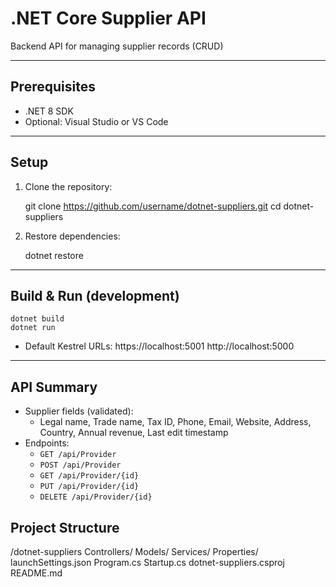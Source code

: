 
# .NET Core Supplier API

Backend API for managing supplier records (CRUD) 

---

## Prerequisites

- .NET 8 SDK
- Optional: Visual Studio or VS Code

---

## Setup

1. Clone the repository:

    git clone https://github.com/username/dotnet-suppliers.git
    cd dotnet-suppliers

2. Restore dependencies:

    dotnet restore

---

## Build & Run (development)

    dotnet build
    dotnet run

- Default Kestrel URLs:
    https://localhost:5001
    http://localhost:5000

---

## API Summary

- Supplier fields (validated):
  - Legal name, Trade name, Tax ID, Phone, Email, Website, Address, Country, Annual revenue, Last edit timestamp
- Endpoints:
  - `GET /api/Provider`
  - `POST /api/Provider`
  - `GET /api/Provider/{id}`
  - `PUT /api/Provider/{id}`
  - `DELETE /api/Provider/{id}`

## Project Structure

/dotnet-suppliers
    Controllers/
    Models/
    Services/
    Properties/
        launchSettings.json
    Program.cs
    Startup.cs
    dotnet-suppliers.csproj
    README.md

